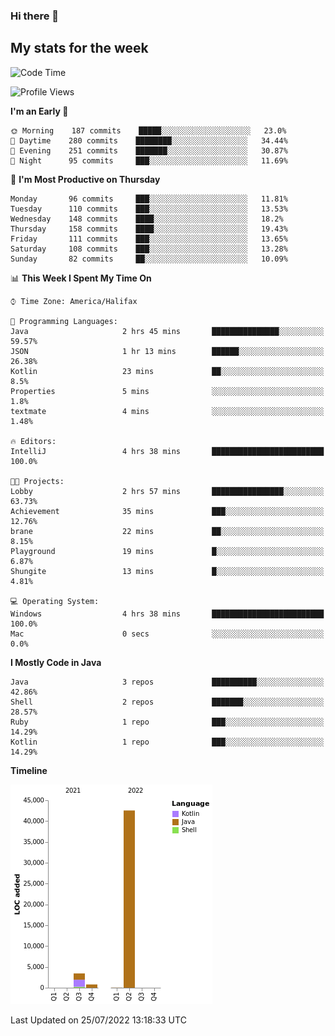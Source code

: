 ### Hi there 👋

## My stats for the week
<!--START_SECTION:waka-->
![Code Time](http://img.shields.io/badge/Code%20Time-326%20hrs%2032%20mins-blue)

![Profile Views](http://img.shields.io/badge/Profile%20Views-0-blue)

**I'm an Early 🐤** 

```text
🌞 Morning    187 commits    █████░░░░░░░░░░░░░░░░░░░░   23.0% 
🌆 Daytime    280 commits    ████████░░░░░░░░░░░░░░░░░   34.44% 
🌃 Evening    251 commits    ███████░░░░░░░░░░░░░░░░░░   30.87% 
🌙 Night      95 commits     ███░░░░░░░░░░░░░░░░░░░░░░   11.69%

```
📅 **I'm Most Productive on Thursday** 

```text
Monday       96 commits     ███░░░░░░░░░░░░░░░░░░░░░░   11.81% 
Tuesday      110 commits    ███░░░░░░░░░░░░░░░░░░░░░░   13.53% 
Wednesday    148 commits    ████░░░░░░░░░░░░░░░░░░░░░   18.2% 
Thursday     158 commits    ████░░░░░░░░░░░░░░░░░░░░░   19.43% 
Friday       111 commits    ███░░░░░░░░░░░░░░░░░░░░░░   13.65% 
Saturday     108 commits    ███░░░░░░░░░░░░░░░░░░░░░░   13.28% 
Sunday       82 commits     ██░░░░░░░░░░░░░░░░░░░░░░░   10.09%

```


📊 **This Week I Spent My Time On** 

```text
⌚︎ Time Zone: America/Halifax

💬 Programming Languages: 
Java                     2 hrs 45 mins       ███████████████░░░░░░░░░░   59.57% 
JSON                     1 hr 13 mins        ██████░░░░░░░░░░░░░░░░░░░   26.38% 
Kotlin                   23 mins             ██░░░░░░░░░░░░░░░░░░░░░░░   8.5% 
Properties               5 mins              ░░░░░░░░░░░░░░░░░░░░░░░░░   1.8% 
textmate                 4 mins              ░░░░░░░░░░░░░░░░░░░░░░░░░   1.48%

🔥 Editors: 
IntelliJ                 4 hrs 38 mins       █████████████████████████   100.0%

🐱‍💻 Projects: 
Lobby                    2 hrs 57 mins       ████████████████░░░░░░░░░   63.73% 
Achievement              35 mins             ███░░░░░░░░░░░░░░░░░░░░░░   12.76% 
brane                    22 mins             ██░░░░░░░░░░░░░░░░░░░░░░░   8.15% 
Playground               19 mins             █░░░░░░░░░░░░░░░░░░░░░░░░   6.87% 
Shungite                 13 mins             █░░░░░░░░░░░░░░░░░░░░░░░░   4.81%

💻 Operating System: 
Windows                  4 hrs 38 mins       █████████████████████████   100.0% 
Mac                      0 secs              ░░░░░░░░░░░░░░░░░░░░░░░░░   0.0%

```

**I Mostly Code in Java** 

```text
Java                     3 repos             ██████████░░░░░░░░░░░░░░░   42.86% 
Shell                    2 repos             ███████░░░░░░░░░░░░░░░░░░   28.57% 
Ruby                     1 repo              ███░░░░░░░░░░░░░░░░░░░░░░   14.29% 
Kotlin                   1 repo              ███░░░░░░░░░░░░░░░░░░░░░░   14.29%

```


**Timeline**

![Chart not found](https://raw.githubusercontent.com/lyndseyy/lyndseyy/main/charts/bar_graph.png) 


 Last Updated on 25/07/2022 13:18:33 UTC
<!--END_SECTION:waka-->